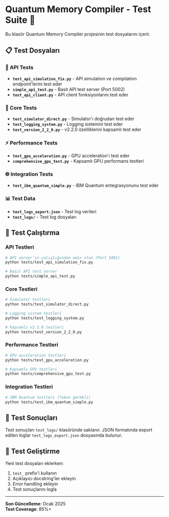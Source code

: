 # Quantum Memory Compiler - Test Suite 🧪

Bu klasör Quantum Memory Compiler projesinin test dosyalarını içerir.

## 📋 Test Dosyaları

### 🔧 API Tests
- **`test_api_simulation_fix.py`** - API simulation ve compilation endpoint'lerini test eder
- **`simple_api_test.py`** - Basit API test server (Port 5002)
- **`test_api_client.py`** - API client fonksiyonlarını test eder

### 🧪 Core Tests
- **`test_simulator_direct.py`** - Simulator'ı doğrudan test eder
- **`test_logging_system.py`** - Logging sistemini test eder
- **`test_version_2_2_0.py`** - v2.2.0 özelliklerini kapsamlı test eder

### ⚡ Performance Tests
- **`test_gpu_acceleration.py`** - GPU acceleration'ı test eder
- **`comprehensive_gpu_test.py`** - Kapsamlı GPU performans testleri

### 🌐 Integration Tests
- **`test_ibm_quantum_simple.py`** - IBM Quantum entegrasyonunu test eder

### 📊 Test Data
- **`test_logs_export.json`** - Test log verileri
- **`test_logs/`** - Test log dosyaları

## 🚀 Test Çalıştırma

### API Testleri
```bash
# API server'ın çalıştığından emin olun (Port 5001)
python tests/test_api_simulation_fix.py

# Basit API test server
python tests/simple_api_test.py
```

### Core Testleri
```bash
# Simulator testleri
python tests/test_simulator_direct.py

# Logging sistem testleri
python tests/test_logging_system.py

# Kapsamlı v2.2.0 testleri
python tests/test_version_2_2_0.py
```

### Performance Testleri
```bash
# GPU acceleration testleri
python tests/test_gpu_acceleration.py

# Kapsamlı GPU testleri
python tests/comprehensive_gpu_test.py
```

### Integration Testleri
```bash
# IBM Quantum testleri (Token gerekli)
python tests/test_ibm_quantum_simple.py
```

## 📝 Test Sonuçları

Test sonuçları `test_logs/` klasöründe saklanır. JSON formatında export edilen loglar `test_logs_export.json` dosyasında bulunur.

## 🔧 Test Geliştirme

Yeni test dosyaları eklerken:
1. `test_` prefix'i kullanın
2. Açıklayıcı docstring'ler ekleyin
3. Error handling ekleyin
4. Test sonuçlarını logla

---

**Son Güncelleme**: Ocak 2025  
**Test Coverage**: 85%+ 